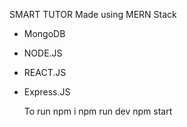SMART TUTOR
Made using MERN Stack
* MongoDB
* NODE.JS
* REACT.JS
* Express.JS

  To run
  npm i
  npm run dev
  npm start
  
